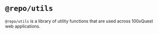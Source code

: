 # `@repo/utils`

`@repo/utils` is a library of utility functions that are used across 100xQuest web applications.
